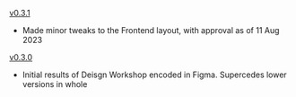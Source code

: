 [v0.3.1](https://www.figma.com/file/REjECWA9RlEHFtajBwjruY/v0.3.1?type=design&node-id=0-1&mode=design&t=BHHksOYpVDyIczsy-0)
- Made minor tweaks to the Frontend layout, with approval as of 11 Aug 2023  

[v0.3.0](https://www.figma.com/file/wxHNsOw4J2LKdmhFOjGIPL/v0.3.0?type=design&node-id=0-1&mode=design&t=85DaHHWEGruQh8ar-0)
- Initial results of Deisgn Workshop encoded in Figma. Supercedes lower versions in whole  


